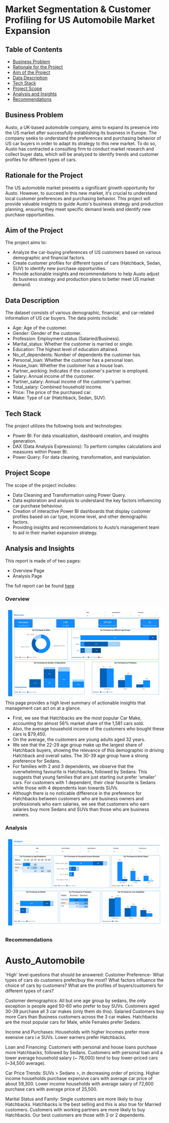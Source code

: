 # Market Segmentation & Customer Profiling for US Automobile Market Expansion

## Table of Contents

- [Business Problem](#business-problem)
- [Rationale for the Project](#rationale-for-the-project)
- [Aim of the Project](#aim-of-the-project)
- [Data Description](#data-description)
- [Tech Stack](#tech-stack)
- [Project Scope](#project-scope)
- [Analysis and Insights](#analysis-and-insights)
- [Recommendations](#recommendations)

## Business Problem
Austo, a UK-based automobile company, aims to expand its presence into the US market after successfully establishing its business in Europe. The company seeks to understand the preferences and purchasing behavior of US car buyers in order to adapt its strategy to this new market. To do so, Austo has contracted a consulting firm to conduct market research and collect buyer data, which will be analyzed to identify trends and customer profiles for different types of cars.

## Rationale for the Project
The US automobile market presents a significant growth opportunity for Austo. However, to succeed in this new market, it's crucial to understand local customer preferences and purchasing behavior. This project will provide valuable insights to guide Austo's business strategy and production planning, ensuring they meet specific demand levels and identify new purchase opportunities.

## Aim of the Project
The project aims to:

- Analyze the car-buying preferences of US customers based on various demographic and financial factors.
- Create customer profiles for different types of cars (Hatchback, Sedan, SUV) to identify new purchase opportunities.
- Provide actionable insights and recommendations to help Austo adjust its business strategy and production plans to better meet US market demand.

## Data Description
The dataset consists of various demographic, financial, and car-related information of US car buyers. The data points include:

- Age: Age of the customer.
- Gender: Gender of the customer.
- Profession: Employment status (Salaried/Business).
- Marital_status: Whether the customer is married or single.
- Education: The highest level of education attained.
- No_of_dependents: Number of dependents the customer has.
- Personal_loan: Whether the customer has a personal loan.
- House_loan: Whether the customer has a house loan.
- Partner_working: Indicates if the customer's partner is employed.
- Salary: Annual income of the customer.
- Partner_salary: Annual income of the customer's partner.
- Total_salary: Combined household income.
- Price: The price of the purchased car.
- Make: Type of car (Hatchback, Sedan, SUV).

## Tech Stack
The project utilizes the following tools and technologies:

- Power BI: For data visualization, dashboard creation, and insights generation.
- DAX (Data Analysis Expressions): To perform complex calculations and measures within Power BI.
- Power Query: For data cleaning, transformation, and manipulation.

## Project Scope
The scope of the project includes:

- Data Cleaning and Transformation using Power Query.
- Data exploration and analysis to understand the key factors influencing car purchase behaviour.
- Creation of interactive Power BI dashboards that display customer profiles based on car type, income level, and other demographic factors.
- Providing insights and recommendations to Austo’s management team to aid in their market expansion strategy.

## Analysis and Insights
This report is made of of two pages:
- Overview Page
- Analysis Page

The full report can be found [here]()

### Overview
![](Overview.png)
This page provides a high level summary of actionable insights that management can act on at a glance.
- First, we see that Hatchbacks are the most popular Car Make, accounting for almost 56% market share of the 1,581 cars sold.
- Also, the average household income of the customers who bought these cars is $79,450.
- On the average, the customers are young adults aged 32 years.
- We see that the 22-29 age group make up the largest share of Hatchback buyers, showing the relevance of this demographic in driving Hatchback and overall sales. The 30-39 age group have a strong preference for Sedans.
- For families with 2 and 3 dependents, we observe that the overwhelming favourite is Hatchbacks, followed by Sedans. This suggests that young families that are just starting out prefer 'smaller' cars. For customers with 1 dependent, their clear favourite is Sedans while those with 4 dependents lean towards SUVs.
- Although there is no noticable difference in the preference for Hatchbacks between customers who are business owners and professionals who earn salaries, we see that customers who earn salaries buy more Sedans and SUVs than those who are business owners.

### Analysis
![](Analysis.png)


### Recommendations


























# Austo_Automobile

'High' level questions that should be answered:
Customer Preference- What types of cars do customers prefer/buy the most? What factors influence the choice of cars by customers? What are the profiles of buyers/customers for different types of cars?

Customer demographics: All but one age group by sedans, the only exception is people aged 50-60 who prefer to buy SUVs. Customers aged 30-39 purchase all 3 car makes (only them do this).
                      Salaried Customers buy more Cars than Business customers across the 3 car makes.
                      Hatchbacks are the most popular cars for Male, while Females prefer Sedans.

Income and Purchases: Households with higher Incomes prefer more exensive cars i.e SUVs. Lower earners prefer Hatchbacks.

Loan and Financing: Customers with personal and house loans purchase more Hatchbacks, followed by Sedans.
                    Customers with personal loan and a lower average household salary (~ 78,000) tend to buy lower-priced cars (~34,500 average).

Car Price Trends: SUVs > Sedans >, in decreasing order of pricing. Higher income households purchase expensive cars with average car price of about 59,300. Lower income households with average salary of 72,600 purchase cars with average price of 25,500.

Marital Status and Family: Single customers are more likely to buy Hatchbacks. Hatchbacks is the best selling and this is also true for Married customers.
                          Customers with working partners are more likely to buy Hatchbacks.
                          Our best customers are those with 3 or 2 dependents.

                          
